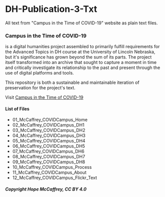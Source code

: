 # DH-Publication-3-Txt
All text from "Campus in the Time of COVID-19" website as plain text files.

### Campus in the Time of COVID-19 
is a digital humanities project assembled to primarily fulfill requirements for the Advanced Topics in DH course at the University of Lincoln Nebraska, but it's significance has grown beyond the sum of its parts. The project itself transformed into an archive that sought to capture a moment in time and critically investigate its relationship to the past and present through the use of digital platforms and tools.

This repository is both a sustainable and maintainable iteration of preservation for the project's text.

Visit [Campus in the Time of COVID-19](hmccaffrey477.wordpress.com)

#### List of Files 
- 01_McCaffrey_COVIDCampus_Home
- 02_McCaffrey_COVIDCampus_DH1
- 03_McCaffrey_COVIDCampus_DH2
- 04_McCaffrey_COVIDCampus_DH3
- 05_McCaffrey_COVIDCampus_DH4
- 06_McCaffrey_COVIDCampus_DH5
- 07_McCaffrey_COVIDCampus_DH6
- 08_McCaffrey_COVIDCampus_DH7
- 09_McCaffrey_COVIDCampus_DH8
- 10_McCaffrey_COVIDCampus_Process
- 11_McCaffrey_COVIDCampus_About
- 12_McCaffrey_COVIDCampus_Flickr_Text




##### Copyright Hope McCaffrey, CC BY 4.0

